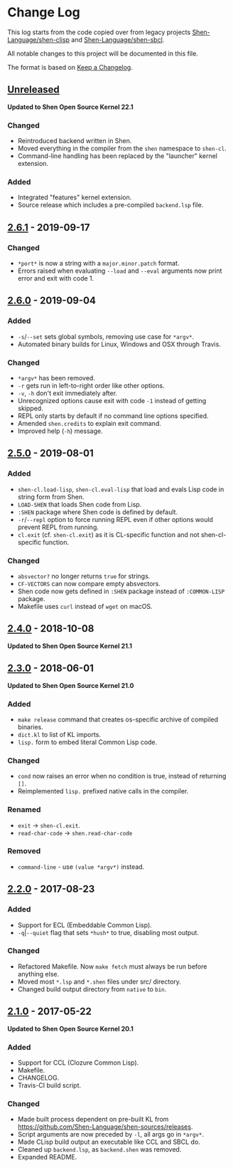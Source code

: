 # Change Log

This log starts from the code copied over from legacy projects [Shen-Language/shen-clisp](https://github.com/Shen-Language/shen-clisp) and [Shen-Language/shen-sbcl](https://github.com/Shen-Language/shen-sbcl).

All notable changes to this project will be documented in this file.

The format is based on [Keep a Changelog](http://keepachangelog.com/).

## [Unreleased]

**Updated to Shen Open Source Kernel 22.1**

### Changed
  - Reintroduced backend written in Shen.
  - Moved everything in the compiler from the `shen` namespace to `shen-cl`.
  - Command-line handling has been replaced by the "launcher" kernel extension.

### Added
  - Integrated "features" kernel extension.
  - Source release which includes a pre-compiled `backend.lsp` file.

## [2.6.1] - 2019-09-17


### Changed
  - `*port*` is now a string with a `major.minor.patch` format.
  - Errors raised when evaluating `--load` and `--eval` arguments now print error and exit with code 1.

## [2.6.0] - 2019-09-04

### Added
  - `-s`/`--set` sets global symbols, removing use case for `*argv*`.
  - Automated binary builds for Linux, Windows and OSX through Travis.

### Changed
  - `*argv*` has been removed.
  - `-r` gets run in left-to-right order like other options.
  - `-v`, `-h` don't exit immediately after.
  - Unrecognized options cause exit with code `-1` instead of getting skipped.
  - REPL only starts by default if no command line options specified.
  - Amended `shen.credits` to explain exit command.
  - Improved help (`-h`) message.

## [2.5.0] - 2019-08-01

### Added
- `shen-cl.load-lisp`, `shen-cl.eval-lisp` that load and evals Lisp code in string form from Shen.
- `LOAD-SHEN` that loads Shen code from Lisp.
- `:SHEN` package where Shen code is defined by default.
- `-r`/`--repl` option to force running REPL even if other options would prevent REPL from running.
- `cl.exit` (cf. `shen-cl.exit`) as it is CL-specific function and not shen-cl-specific function.

### Changed
- `absvector?` no longer returns `true` for strings.
- `CF-VECTORS` can now compare empty absvectors.
- Shen code now gets defined in `:SHEN` package instead of `:COMMON-LISP` package.
- Makefile uses `curl` instead of `wget` on macOS.

## [2.4.0] - 2018-10-08

**Updated to Shen Open Source Kernel 21.1**

## [2.3.0] - 2018-06-01

**Updated to Shen Open Source Kernel 21.0**

### Added
- `make release` command that creates os-specific archive of compiled binaries.
- `dict.kl` to list of KL imports.
- `lisp.` form to embed literal Common Lisp code.

### Changed
- `cond` now raises an error when no condition is true, instead of returning `[]`.
- Reimplemented `lisp.` prefixed native calls in the compiler.

### Renamed
- `exit` -> `shen-cl.exit`.
- `read-char-code` -> `shen.read-char-code`

### Removed
- `command-line` - use `(value *argv*)` instead.

## [2.2.0] - 2017-08-23

### Added
- Support for ECL (Embeddable Common Lisp).
- `-q`|`--quiet` flag that sets `*hush*` to true, disabling most output.

### Changed
- Refactored Makefile. Now `make fetch` must always be run before anything else.
- Moved most `*.lsp` and `*.shen` files under src/ directory.
- Changed build output directory from `native` to `bin`.

## [2.1.0] - 2017-05-22

**Updated to Shen Open Source Kernel 20.1**

### Added
- Support for CCL (Clozure Common Lisp).
- Makefile.
- CHANGELOG.
- Travis-CI build script.

### Changed
- Made built process dependent on pre-built KL from https://github.com/Shen-Language/shen-sources/releases.
- Script arguments are now preceded by `-l`, all args go in `*argv*`.
- Made CLisp build output an executable like CCL and SBCL do.
- Cleaned up `backend.lsp`, as `backend.shen` was removed.
- Expanded README.

[Unreleased]: https://github.com/Shen-Language/shen-cl/compare/v2.6.1...HEAD
[2.6.1]: https://github.com/Shen-Language/shen-cl/compare/v2.6.0...v2.6.1
[2.6.0]: https://github.com/Shen-Language/shen-cl/compare/v2.5.0...v2.6.0
[2.5.0]: https://github.com/Shen-Language/shen-cl/compare/v2.4.0...v2.5.0
[2.4.0]: https://github.com/Shen-Language/shen-cl/compare/v2.3.0...v2.4.0
[2.3.0]: https://github.com/Shen-Language/shen-cl/compare/v2.2.0...v2.3.0
[2.2.0]: https://github.com/Shen-Language/shen-cl/compare/v2.1.0...v2.2.0
[2.1.0]: https://github.com/Shen-Language/shen-cl/compare/031d8f2a4bcdf95987dc074985875c24d6caa2f3...v2.1.0
